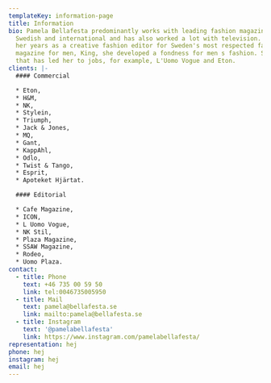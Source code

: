```yaml
---
templateKey: information-page
title: Information
bio: Pamela Bellafesta predominantly works with leading fashion magazines, both
  Swedish and international and has also worked a lot with television. During
  her years as a creative fashion editor for Sweden's most respected fashion
  magazine for men, King, she developed a fondness for men s fashion. Something
  that has led her to jobs, for example, L'Uomo Vogue and Eton.
clients: |-
  #### Commercial

  * Eton,
  * H&M,
  * NK,
  * Stylein,
  * Triumph,
  * Jack & Jones,
  * MQ,
  * Gant,
  * KappAhl,
  * Odlo,
  * Twist & Tango,
  * Esprit,
  * Apoteket Hjärtat.

  #### Editorial

  * Cafe Magazine,
  * ICON,
  * L Uomo Vogue,
  * NK Stil,
  * Plaza Magazine,
  * SSAW Magazine,
  * Rodeo,
  * Uomo Plaza.
contact:
  - title: Phone
    text: +46 735 00 59 50
    link: tel:0046735005950
  - title: Mail
    text: pamela@bellafesta.se
    link: mailto:pamela@bellafesta.se
  - title: Instagram
    text: '@pamelabellafesta'
    link: https://www.instagram.com/pamelabellafesta/
representation: hej
phone: hej
instagram: hej
email: hej
---
```


